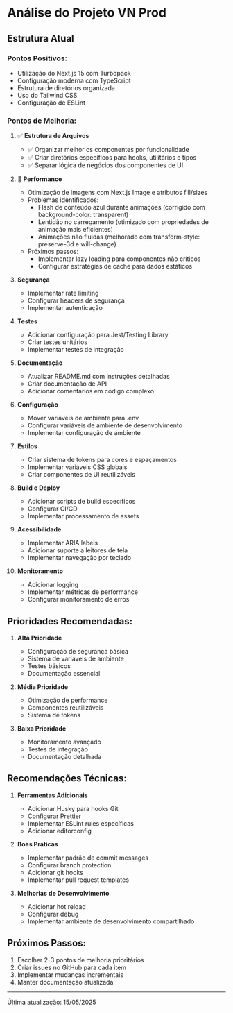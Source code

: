 # Análise do Projeto VN Prod

## Estrutura Atual

### Pontos Positivos:
- Utilização do Next.js 15 com Turbopack
- Configuração moderna com TypeScript
- Estrutura de diretórios organizada
- Uso do Tailwind CSS
- Configuração de ESLint

### Pontos de Melhoria:

1. ✅ **Estrutura de Arquivos**
   - ✅ Organizar melhor os componentes por funcionalidade
   - ✅ Criar diretórios específicos para hooks, utilitários e tipos
   - ✅ Separar lógica de negócios dos componentes de UI

2. 🔄 **Performance**
   - Otimização de imagens com Next.js Image e atributos fill/sizes
   - Problemas identificados:
     - Flash de conteúdo azul durante animações (corrigido com background-color: transparent)
     - Lentidão no carregamento (otimizado com propriedades de animação mais eficientes)
     - Animações não fluidas (melhorado com transform-style: preserve-3d e will-change)
   - Próximos passos:
     - Implementar lazy loading para componentes não críticos
     - Configurar estratégias de cache para dados estáticos

3. **Segurança**
   - Implementar rate limiting
   - Configurar headers de segurança
   - Implementar autenticação

4. **Testes**
   - Adicionar configuração para Jest/Testing Library
   - Criar testes unitários
   - Implementar testes de integração

5. **Documentação**
   - Atualizar README.md com instruções detalhadas
   - Criar documentação de API
   - Adicionar comentários em código complexo

6. **Configuração**
   - Mover variáveis de ambiente para .env
   - Configurar variáveis de ambiente de desenvolvimento
   - Implementar configuração de ambiente

7. **Estilos**
   - Criar sistema de tokens para cores e espaçamentos
   - Implementar variáveis CSS globais
   - Criar componentes de UI reutilizáveis

8. **Build e Deploy**
   - Adicionar scripts de build específicos
   - Configurar CI/CD
   - Implementar processamento de assets

9. **Acessibilidade**
   - Implementar ARIA labels
   - Adicionar suporte a leitores de tela
   - Implementar navegação por teclado

10. **Monitoramento**
    - Adicionar logging
    - Implementar métricas de performance
    - Configurar monitoramento de erros

## Prioridades Recomendadas:

1. **Alta Prioridade**
   - Configuração de segurança básica
   - Sistema de variáveis de ambiente
   - Testes básicos
   - Documentação essencial

2. **Média Prioridade**
   - Otimização de performance
   - Componentes reutilizáveis
   - Sistema de tokens

3. **Baixa Prioridade**
   - Monitoramento avançado
   - Testes de integração
   - Documentação detalhada

## Recomendações Técnicas:

1. **Ferramentas Adicionais**
   - Adicionar Husky para hooks Git
   - Configurar Prettier
   - Implementar ESLint rules específicas
   - Adicionar editorconfig

2. **Boas Práticas**
   - Implementar padrão de commit messages
   - Configurar branch protection
   - Adicionar git hooks
   - Implementar pull request templates

3. **Melhorias de Desenvolvimento**
   - Adicionar hot reload
   - Configurar debug
   - Implementar ambiente de desenvolvimento compartilhado

## Próximos Passos:

1. Escolher 2-3 pontos de melhoria prioritários
2. Criar issues no GitHub para cada item
3. Implementar mudanças incrementais
4. Manter documentação atualizada

---

Última atualização: 15/05/2025
